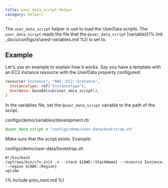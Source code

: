 ```yaml
---
title: user_data_script Helper
category: helpers
---
```


The `user_data_script` helper is use to load the UserData scripts. The `user_data_script` reads the file that the `@user_data_script` [variable]({% link _docs/configs/shared-variables.md %}) is set to.

## Example

Let's use an example to explain how it works. Say you have a template with an EC2 instance resource with the UserData property configured:

```ruby
resource("Instance", "AWS::EC2::Instance",
  InstanceType: ref("InstanceType"),
  UserData: base64(sub(user_data_script)),
)
```

In the variables file, set the `@user_data_script` variable to the path of the script.

configs/demo/variables/development.rb:

```ruby
@user_data_script = "configs/demo/user-data/bootstrap.sh"
```

Make sure that the script exists. Example:

configs/demo/user-data/bootstrap.sh

    #!/bin/bash
    /opt/aws/bin/cfn-init -v --stack ${AWS::StackName} --resource Instance --region ${AWS::Region}
    uptime

{% include prev_next.md %}
